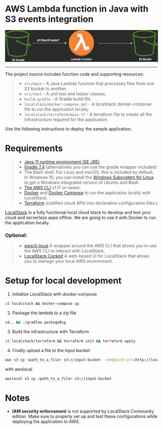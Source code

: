 # AWS Lambda function in Java with S3 events integration

<p align="center">
  <img alt="Architecture" src="docs/images/s3-lambda-s3.png" />
</p>

---

The project source includes function code and supporting resources:

> - `src/main` - A Java Lambda function that processes files from one S3 bucket to another.
> - `src/test` - A unit test and helper classes.
> - `build.gradle` - A Gradle build file.
> - `localstack/docker-compose.yml` - A localstack docker-compose file to run the application locally.
> - `localstack/terraform/main.tf` - A terraform file to create all the infrastructure required for the application.

Use the following instructions to deploy the sample application.

# Requirements

>
> - [Java 11 runtime environment (SE JRE)](https://www.oracle.com/java/technologies/javase-downloads.html)
> - [Gradle 7.4](https://gradle.org/releases/) (alternatively you can use the gradle wrapper included)
> - The Bash shell. For Linux and macOS, this is included by default. In Windows 10, you can install the [Windows Subsystem for Linux](https://docs.microsoft.com/en-us/windows/wsl/install-win10) to get a Windows-integrated version of Ubuntu and Bash.
> - [The AWS CLI](https://docs.aws.amazon.com/cli/latest/userguide/cli-chap-install.html) v1.17 or newer.
> - [Docker](https://docs.docker.com/get-docker/) and [Docker Compose](https://docs.docker.com/compose/install/) to run the application locally with LocalStack.
> - [Terraform](https://www.terraform.io/downloads) (codifies cloud APIs into declarative configuration files.)
 
[LocalStack](https://localstack.cloud/) Is a fully functional local cloud stack to develop and test your cloud and serverless apps offline.
We are going to use it with Docker to run the application locally.

### Optional:
> - [awscli-local](https://github.com/localstack/awscli-local) A wrapper around the AWS CLI that allows you to use the AWS CLI to interact with LocalStack.
> - [LocalStack Cockpit](https://localstack.cloud/products/cockpit/) A web-based UI for LocalStack that allows you to manage your local AWS environment.

# Setup for local development

1. Initialize LocalStack with docker-compose

```bash
cd localstack && docker-compose up
```

2. Package the lambda to a zip file

```bash
cd.. && ./gradlew packageBig
```

3. Build the infrastructure with Terraform

```bash
cd localstack/terraform && terraform init && terraform apply
```

4. Finally upload a file to the input bucket

```bash
aws s3 cp <path_to_a_file> s3://input-bucket --endpoint-url=http://localhost:4566
```
with awslocal

```bash
awslocal s3 cp <path_to_a_file> s3://input-bucket
```

# Notes

* **IAM security enforcement** is not supported by LocalStack Community edition. Make sure to properly set up and test these configurations while deploying the application to AWS.
